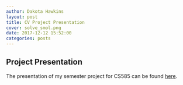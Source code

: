 ```yaml
---
author: Dakota Hawkins
layout: post
title: CV Project Presentation
cover: solve_smol.png
date: 2017-12-12 15:52:00
categories: posts
---
```


## Project Presentation

The presentation of my semester project for CS585 can be found [here](https://docs.google.com/presentation/d/e/2PACX-1vT7cOSegDI7eR4wwhEiN-bKmJ5_lOjq59PaHjh7UAkA5JPjakukf9nWFjflbBxPQw0ZCSkMOlWJpVqU/pub?start=false&loop=true&delayms=15000). 